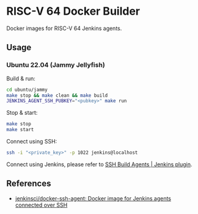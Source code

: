 # RISC-V 64 Docker Builder

Docker images for RISC-V 64 Jenkins agents.

## Usage

### Ubuntu 22.04 (Jammy Jellyfish)

Build & run:

```bash
cd ubuntu/jammy
make stop && make clean && make build
JENKINS_AGENT_SSH_PUBKEY="<pubkey>" make run
```

Stop & start:

```bash
make stop
make start
```

Connect using SSH:

```bash
ssh -i "<private_key>" -p 1022 jenkins@localhost
```

Connect using Jenkins, please refer to [SSH Build Agents | Jenkins plugin](https://plugins.jenkins.io/ssh-slaves/).

## References

- [jenkinsci/docker-ssh-agent: Docker image for Jenkins agents connected over SSH](https://github.com/jenkinsci/docker-ssh-agent)
